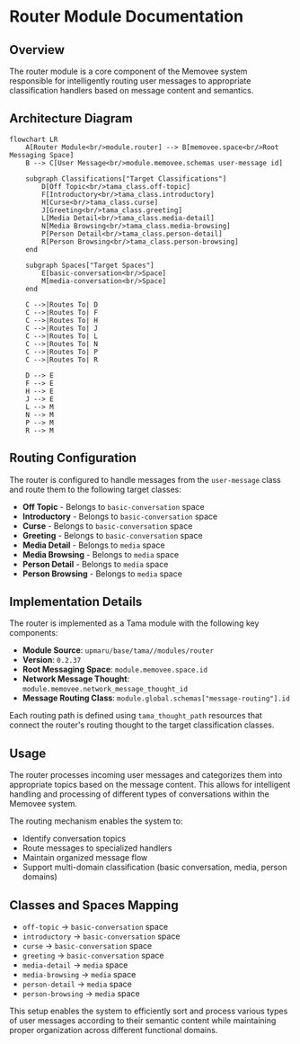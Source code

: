 # Router Module Documentation

## Overview

The router module is a core component of the Memovee system responsible for intelligently routing user messages to appropriate classification handlers based on message content and semantics.

## Architecture Diagram

```mermaid
flowchart LR
    A[Router Module<br/>module.router] --> B[memovee.space<br/>Root Messaging Space]
    B --> C[User Message<br/>module.memovee.schemas user-message id]

    subgraph Classifications["Target Classifications"]
        D[Off Topic<br/>tama_class.off-topic]
        F[Introductory<br/>tama_class.introductory]
        H[Curse<br/>tama_class.curse]
        J[Greeting<br/>tama_class.greeting]
        L[Media Detail<br/>tama_class.media-detail]
        N[Media Browsing<br/>tama_class.media-browsing]
        P[Person Detail<br/>tama_class.person-detail]
        R[Person Browsing<br/>tama_class.person-browsing]
    end

    subgraph Spaces["Target Spaces"]
        E[basic-conversation<br/>Space]
        M[media-conversation<br/>Space]
    end

    C -->|Routes To| D
    C -->|Routes To| F
    C -->|Routes To| H
    C -->|Routes To| J
    C -->|Routes To| L
    C -->|Routes To| N
    C -->|Routes To| P
    C -->|Routes To| R

    D --> E
    F --> E
    H --> E
    J --> E
    L --> M
    N --> M
    P --> M
    R --> M
```

## Routing Configuration

The router is configured to handle messages from the `user-message` class and route them to the following target classes:

- **Off Topic** - Belongs to `basic-conversation` space
- **Introductory** - Belongs to `basic-conversation` space
- **Curse** - Belongs to `basic-conversation` space
- **Greeting** - Belongs to `basic-conversation` space
- **Media Detail** - Belongs to `media` space
- **Media Browsing** - Belongs to `media` space
- **Person Detail** - Belongs to `media` space
- **Person Browsing** - Belongs to `media` space

## Implementation Details

The router is implemented as a Tama module with the following key components:

- **Module Source**: `upmaru/base/tama//modules/router`
- **Version**: `0.2.37`
- **Root Messaging Space**: `module.memovee.space.id`
- **Network Message Thought**: `module.memovee.network_message_thought_id`
- **Message Routing Class**: `module.global.schemas["message-routing"].id`

Each routing path is defined using `tama_thought_path` resources that connect the router's routing thought to the target classification classes.

## Usage

The router processes incoming user messages and categorizes them into appropriate topics based on the message content. This allows for intelligent handling and processing of different types of conversations within the Memovee system.

The routing mechanism enables the system to:
- Identify conversation topics
- Route messages to specialized handlers
- Maintain organized message flow
- Support multi-domain classification (basic conversation, media, person domains)

## Classes and Spaces Mapping

- `off-topic` → `basic-conversation` space
- `introductory` → `basic-conversation` space
- `curse` → `basic-conversation` space
- `greeting` → `basic-conversation` space
- `media-detail` → `media` space
- `media-browsing` → `media` space
- `person-detail` → `media` space
- `person-browsing` → `media` space

This setup enables the system to efficiently sort and process various types of user messages according to their semantic content while maintaining proper organization across different functional domains.
